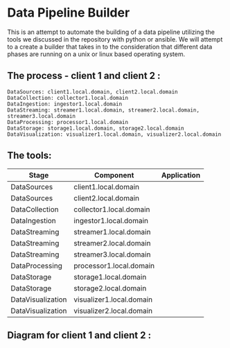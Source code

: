 # Data Pipeline Builder

This is an attempt to automate the building of a data pipeline  utilizing the tools we discussed in the repository with python or ansible. We will attempt to a create a builder that takes in to the consideration that different data phases are running on a unix or linux based operating system.


## The process - client 1 and client 2 : 

    DataSources: client1.local.domain, client2.local.domain
    DataCollection: collector1.local.domain
    DataIngestion: ingestor1.local.domain
    DataStreaming: streamer1.local.domain, streamer2.local.domain, streamer3.local.domain
    DataProcessing: processor1.local.domain
    DataStorage: storage1.local.domain, storage2.local.domain
    DataVisualization: visualizer1.local.domain, visualizer2.local.domain

## The tools:

| Stage              | Component                 | Application             |
|--------------------|---------------------------|-------------------------|
| DataSources        | client1.local.domain      |                         |
| DataSources        | client2.local.domain      |                         |
| DataCollection     | collector1.local.domain   |                         |
| DataIngestion      | ingestor1.local.domain    |                         |
| DataStreaming      | streamer1.local.domain    |                         |
| DataStreaming      | streamer2.local.domain    |                         |
| DataStreaming      | streamer3.local.domain    |                         |
| DataProcessing     | processor1.local.domain   |                         |
| DataStorage        | storage1.local.domain     |                         |
| DataStorage        | storage2.local.domain     |                         |
| DataVisualization  | visualizer1.local.domain  |                         |
| DataVisualization  | visualizer2.local.domain  |                         |


## Diagram for client 1 and client 2 :

